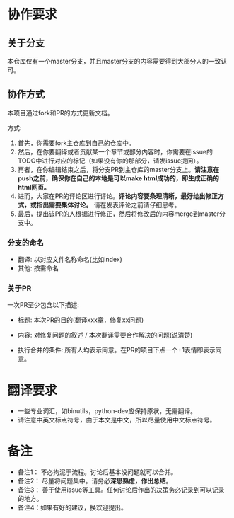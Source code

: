 # 协作要求

## 关于分支

本仓库仅有一个master分支，并且master分支的内容需要得到大部分人的一致认可。

## 协作方式

本项目通过fork和PR的方式更新文档。

方式: 

1. 首先，你需要fork主仓库到自己的仓库中。
2. 然后，在你要翻译或者贡献某一个章节或部分内容时，你需要在issue的TODO中进行对应的标记（如果没有你的那部分，请发issue提问）。
3. 再者，在你编辑结束之后，将分支PR到主仓库的master分支上。**请注意在push之前，确保你在自己的本地是可以make html成功的，即生成正确的html网页。**
4. 进而，大家在PR的评论区进行评论。**评论内容要条理清晰，最好给出修正方式，或指出需要集体讨论。** 请在发表评论之前请仔细思考。
5. 最后，提出该PR的人根据进行修正，然后将修改后的内容merge到master分支中。

### 分支的命名

* 翻译: 以对应文件名称命名(比如index)
* 其他: 按需命名

### 关于PR

一次PR至少包含以下描述:

* 标题: 本次PR的目的(翻译xxx章，修复xx问题)
* 内容: 对修复问题的叙述 / 本次翻译需要合作解决的问题(说清楚)

* 执行合并的条件: 所有人均表示同意。在PR的项目下点一个+1表情即表示同意。


# 翻译要求

- 一些专业词汇，如binutils，python-dev应保持原状，无需翻译。
- 请注意中英文标点符号，由于本文是中文，所以尽量使用中文标点符号。

# 备注

* 备注1： 不必拘泥于流程。讨论后基本没问题就可以合并。
* 备注2： 尽量将问题集中。请务必**深思熟虑，作出总结**。
* 备注3： 善于使用issue等工具。任何讨论后作出的决策务必记录到可以记录的地方。
* 备注4：如果有好的建议，换欢迎提出。

